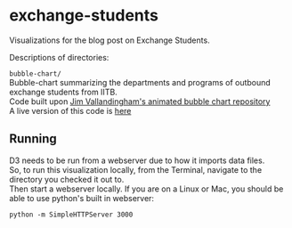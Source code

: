 # exchange-students

Visualizations for the blog post on Exchange Students.  

Descriptions of directories:  

`bubble-chart/`  
Bubble-chart summarizing the departments and programs of outbound exchange students from IITB.  
Code built upon [Jim Vallandingham's animated bubble chart repository](https://github.com/vlandham/bubble_chart)  
A live version of this code is [here](https://www.cse.iitb.ac.in/~ananddhoot/chart/)  


## Running

D3 needs to be run from a webserver due to how it imports data files.  
So, to run this visualization locally, from the Terminal, navigate to the directory you checked it out to.  
Then start a webserver locally. If you are on a Linux or Mac, you should be able to use python's built in webserver:  

```
python -m SimpleHTTPServer 3000
```